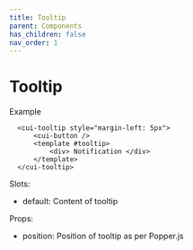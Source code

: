 ```yaml
---
title: Tooltip
parent: Components
has_children: false
nav_order: 1
---
```


# Tooltip

Example
```
  <cui-tooltip style="margin-left: 5px">
      <cui-button />
      <template #tooltip>
          <div> Notification </div>
      </template>
  </cui-tooltip>

```
Slots:
- default: Content of tooltip

Props:
- position: Position of tooltip as per Popper.js